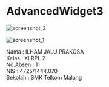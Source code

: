# AdvancedWidget3
![screenshot_2](https://cloud.githubusercontent.com/assets/22134511/18875202/ec88e1ac-84ee-11e6-97ed-a76cfaa28131.png)

![screenshot_1](https://cloud.githubusercontent.com/assets/22134511/18875208/f0f5e500-84ee-11e6-83ac-891af70dd59c.png)

Nama      : ILHAM JALU PRAKOSA <br>
Kelas     : XI RPL 2 <br>
No.Absen  : 11 <br>
NIS       : 4725/1444.070 <br>
Sekolah   : SMK Telkom Malang
